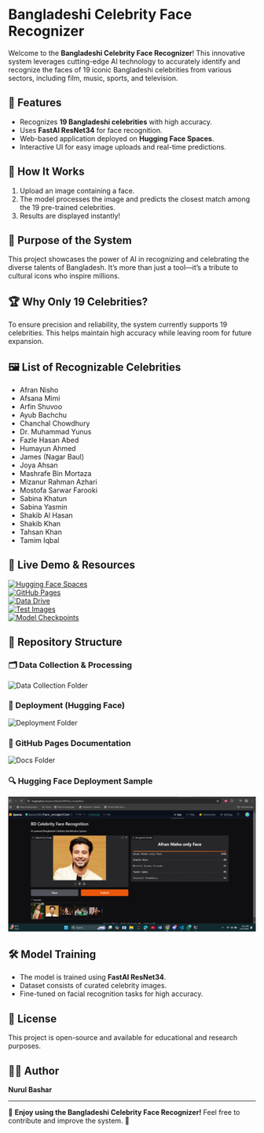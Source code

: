 

# Bangladeshi Celebrity Face Recognizer

Welcome to the **Bangladeshi Celebrity Face Recognizer**! This innovative system leverages cutting-edge AI technology to accurately identify and recognize the faces of 19 iconic Bangladeshi celebrities from various sectors, including film, music, sports, and television.

## 🌟 Features
- Recognizes **19 Bangladeshi celebrities** with high accuracy.
- Uses **FastAI ResNet34** for face recognition.
- Web-based application deployed on **Hugging Face Spaces**.
- Interactive UI for easy image uploads and real-time predictions.

## 🚀 How It Works
1. Upload an image containing a face.
2. The model processes the image and predicts the closest match among the 19 pre-trained celebrities.
3. Results are displayed instantly!

## 🎯 Purpose of the System
This project showcases the power of AI in recognizing and celebrating the diverse talents of Bangladesh. It’s more than just a tool—it’s a tribute to cultural icons who inspire millions.

## 🏆 Why Only 19 Celebrities?
To ensure precision and reliability, the system currently supports 19 celebrities. This helps maintain high accuracy while leaving room for future expansion.

## 🖼️ List of Recognizable Celebrities
- Afran Nisho
- Afsana Mimi
- Arfin Shuvoo
- Ayub Bachchu
- Chanchal Chowdhury
- Dr. Muhammad Yunus
- Fazle Hasan Abed
- Humayun Ahmed
- James (Nagar Baul)
- Joya Ahsan
- Mashrafe Bin Mortaza
- Mizanur Rahman Azhari
- Mostofa Sarwar Farooki
- Sabina Khatun
- Sabina Yasmin
- Shakib Al Hasan
- Shakib Khan
- Tahsan Khan
- Tamim Iqbal

## 🔗 Live Demo & Resources
[![Hugging Face Spaces](https://img.shields.io/badge/HuggingFace-App-blue?logo=huggingface)](https://huggingface.co/spaces/Bashar306/Face_recognition)  
[![GitHub Pages](https://img.shields.io/badge/GitHub-Pages-brightgreen?logo=github)](https://nurulbashar.github.io/BD_Celebrity_Face_Recognizer_App/)  
[![Data Drive](https://img.shields.io/badge/Data-Drive-yellow?logo=google-drive)](https://drive.google.com/drive/folders/1NIWH9alphiiRQ4iEoVDN8Xh5zb2WVx2X?usp=drive_link)  
[![Test Images](https://img.shields.io/badge/Test%20Images-Drive-orange?logo=google-drive)](https://drive.google.com/drive/folders/13VrOatFw87CqryCL-gUe8dkJU-Z-3ViN?usp=drive_link)  
[![Model Checkpoints](https://img.shields.io/badge/Model%20Checkpoints-Drive-red?logo=google-drive)](https://drive.google.com/drive/folders/1ar0r531_i2ZZfFklnNg680jaQcqPlriL?usp=drive_link)  

## 📂 Repository Structure

### 🗂 Data Collection & Processing
![Data Collection Folder](Data_collection_&_process_code/)

### 🚀 Deployment (Hugging Face)
![Deployment Folder](deployment/)

### 📄 GitHub Pages Documentation
![Docs Folder](docs/)

### 🔍 Hugging Face Deployment Sample
![Hugging Face Sample](deployment/hugging_face_sample.png)



## 🛠️ Model Training
- The model is trained using **FastAI ResNet34**.
- Dataset consists of curated celebrity images.
- Fine-tuned on facial recognition tasks for high accuracy.

## 📜 License
This project is open-source and available for educational and research purposes.

## 👨‍💻 Author
**Nurul Bashar**

---
🎉 **Enjoy using the Bangladeshi Celebrity Face Recognizer!** Feel free to contribute and improve the system. 🚀
